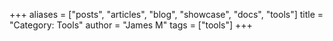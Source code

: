 +++
aliases = ["posts", "articles", "blog", "showcase", "docs", "tools"]
title = "Category: Tools"
author = "James M"
tags = ["tools"]
+++
